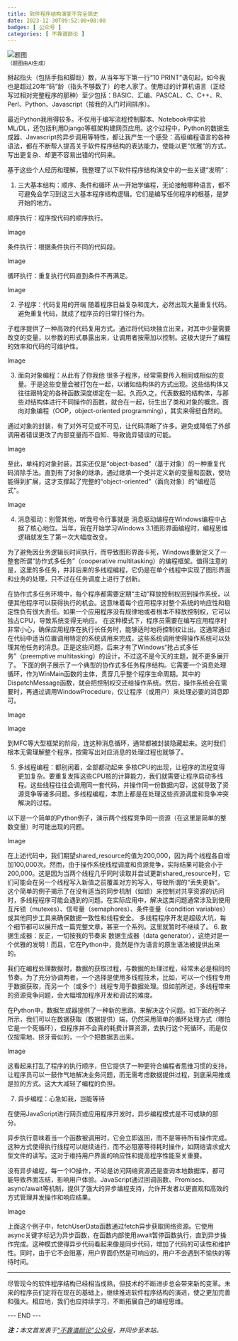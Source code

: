 ```yaml
---
title: 软件程序结构演变不完全简史
date: 2023-12-30T09:52:00+08:00
badges: [ 公众号 ]
categories: [ 不靠谱颜论 ]
---
```


<div class="p-3 text-center">
  <img class="img-fluid" src="/images/2023/1230/01.png" alt="题图" style="max-width:640px">
  <div><small>（题图由AI生成）</small></div>
</div>

掰起指头（包括手指和脚趾）数，从当年写下第一行“10 PRINT”语句起，如今我也是超过20年“码”龄（指头不够数了）的老人家了。使用过的计算机语言（正经写过相对完整程序的那种）至少包括：BASIC、汇编、PASCAL、C、C++、R、Perl、Python、Javascript（按我的入门时间排序）。

最近Python我用得较多。不仅用于编写流程控制脚本、Notebook中实验ML/DL，还包括利用Django等框架构建网页应用。这个过程中，Python的数据生成器、Javascript的异步调用等特性，都让我产生一个感受：高级编程语言的各种语法，都在不断帮人提高关于软件程序结构的表达能力，使能以更“优雅”的方式，写出更复杂、却更不容易出错的代码来。

基于这些个人经历和理解，我整理了以下软件程序结构演变中的一些关键“发明”：

1. 三大基本结构：顺序、条件和循环
从一开始学编程，无论接触哪种语言，都不可避免会学习到这三大基本程序结构逻辑。它们是编写任何程序的根基，是梦开始的地方。

顺序执行：程序按代码的顺序执行。

Image

条件执行：根据条件执行不同的代码段。

Image

循环执行：重复执行代码直到条件不再满足。

Image

2. 子程序：代码复用的开端
随着程序日益复杂和庞大，必然出现大量重复代码。避免重复代码，就成了程序员的日常打怪行为。

子程序提供了一种高效的代码复用方式。通过将代码块独立出来，对其中少量需要改变的变量，以参数的形式暴露出来，让调用者按需加以控制。这极大提升了编程的效率和代码的可维护性。

Image

3. 面向对象编程：从此有了你我他
很多子程序，经常需要传入相同或相似的变量。于是这些变量会被打包在一起，以诸如结构体的方式出现。这些结构体又往往跟特定的各种函数深度绑定在一起。久而久之，代表数据的结构体，与那些对结构体进行不同操作的函数，就合在一起，衍生出了类和对象的概念。面向对象编程（OOP，object-oriented programming），其实来得挺自然的。

通过对象的封装，有了对外可见或不可见，让代码清晰了许多。避免或降低了外部调用者错误更改了内部变量而不自知、导致诡异错误的可能。

Image

至此，单纯的对象封装，其实还仅是“object-based”（基于对象）的一种重复代码消除手法。直到有了对象的继承，通过继承一个类并定义新的变量和函数，使功能得到扩展，这才支撑起了完整的“object-oriented”（面向对象）的“编程范式”。

Image

4. 消息驱动：别管其他，听我号令行事就是
消息驱动编程在Windows编程中占据了核心地位。当年，我在开始学习Windows 3.1图形界面编程时，编程思维逻辑就发生了第一次大幅度改变。

为了避免因业务逻辑长时间执行，而导致图形界面卡死，Windows重新定义了一整套所谓“协作式多任务”（cooperative multitasking）的编程框架。值得注意的是，这里的多任务，并非后来的多线程编程，它仍是在单个线程中实现了图形界面和业务的处理，只不过在任务调度上进行了创新。

在协作式多任务环境中，每个程序都需要定期“主动”释放控制权回到操作系统，以便其他程序可以获得执行的机会。这意味着每个应用程序对整个系统的响应性和稳定性负有很大责任。如果一个应用程序没有规律地或者根本不释放控制权，它可以独占CPU，导致系统变得无响应。
在这种模式下，程序员需要在编写应用程序时非常小心，确保应用程序在执行长任务时，能够适时地将控制权让出。这通常通过在代码中适当位置调用特定的系统调用来完成，这些系统调用使得操作系统可以处理其他任务的消息。正是这些问题，后来才有了Windows“抢占式多任务”（preemptive multitasking）的设计，不过这不是今天的主题，就不更多展开了。
下面的例子展示了一个典型的协作式多任务程序结构。它需要一个消息处理循环，作为WinMain函数的主体，贯穿几乎整个程序生命周期。其中的DispatchMessage函数，就会把控制权交还给操作系统。然后，操作系统会在需要时，再通过调用WindowProcedure，仅让程序（或用户）来处理必要的消息即可。

Image

Image

到MFC等大型框架的阶段，连这种消息循环，通常都被封装隐藏起来。这时我们根本无需理解整个程序，按需写出对应消息的处理过程也就够了。

5. 多线程编程：都别闲着，全部都动起来
多核CPU的出现，让程序的流程变得更加复杂。要重复发挥这些CPU核的计算能力，我们就需要让程序启动多线程。这些线程往往会调用同一套代码，并操作同一份数据内容，这就导致了资源竞争等诸多问题。多线程编程，本质上都是在处理这些资源调度和竞争冲突解决的过程。

以下是一个简单的Python例子，演示两个线程竞争同一资源（在这里是简单的整数变量）时可能出现的问题。

Image

在上述代码中，我们期望shared_resource的值为200,000，因为两个线程各自增加100,000次。然而，由于操作系统线程调度和资源竞争，实际结果可能会小于200,000。这是因为当两个线程几乎同时读取并尝试更新shared_resource时，它们可能会在另一个线程写入新值之前覆盖对方的写入，导致所谓的“丢失更新”。
这个简单的例子揭示了在没有适当的同步机制（如锁）来控制对共享资源的访问时，多线程程序可能会遇到的问题。在实际应用中，解决这类问题通常涉及到使用互斥锁（mutexes）、信号量（semaphores）、条件变量（condition variables）或其他同步工具来确保数据一致性和线程安全。
多线程程序开发是超级大坑，每个细节都可以展开成一篇完整文章，甚至一个系列。这里就暂时不继续了。
6. 数据生成器：反正，一切按我的节奏来
数据生成器（data generator），这绝对是一个优雅的发明！而且，它在Python中，竟然是作为语言的原生语法被提供出来的。

我们在编程处理数据时，数据的获取过程，与数据的处理过程，经常未必是相同的节奏。为了充分协调两者，一个选择是使用多线程技术，比如，可以一个线程专用于数据获取，而另一个（或多个）线程专用于数据处理。但如前所述，多线程带来的资源竞争问题，会大幅增加程序开发和调试的难度。

在Python中，数据生成器提供了一种新的思路，来解决这个问题。如下面的例子所示，我们可以在数据获取（数据提供）端，仍然采用简单的循环处理方式（哪怕它是一个死循环），但程序并不会真的耗费计算资源，去执行这个死循环，而是仅仅按需地、挤牙膏似的，一个个把数据丢出来。

Image

这看起来打乱了程序的执行顺序，但它提供了一种更符合编程者思维习惯的支持，让程序员可以一鼓作气地解决业务问题，而无需考虑数据提供过程，到底采用推或是拉的方式。这大大减轻了编程的负担。

7. 异步编程：心急如我，岂能等待

在使用JavaScript进行网页或应用程序开发时，异步编程模式是不可或缺的部分。

异步执行意味着当一个函数被调用时，它会立即返回，而不是等待所有操作完成。这种方式使得执行线程可以继续进行，而不必阻塞等待耗时操作，如网络请求或大型文件的读写。这对于维持用户界面的响应性和提高程序性能至关重要。

没有异步编程，每一个IO操作，不论是访问网络资源还是查询本地数据库，都可能导致界面冻结，影响用户体验。JavaScript通过回调函数、Promises、async/await等机制，提供了强大的异步编程支持，允许开发者以更直观和高效的方式管理并发操作和响应结果。

Image

上面这个例子中，fetchUserData函数通过fetch异步获取网络资源。它使用async关键字标记为异步函数，在函数内部使用await暂停函数执行，直到异步操作完成。这种模式使得异步代码看起来像是同步代码，增加了代码的可读性和维护性。同时，由于它不会阻塞，用户界面仍然是可响应的，用户不会遇到不愉快的等待时间。

-----

尽管现今的软件程序结构已经相当成熟，但技术的不断进步总会带来新的变革。未来的程序员们定将在现在的基础上，继续推进软件程序结构的演进，使之更加完善和强大。相应地，我们也应持续学习，不断拓展自己的编程思维。

<div class="p-5 text-center">--- END ---</div>

<i><b>注：</b>本文首发表于[“不靠谱颜论”公众号](https://mp.weixin.qq.com/s/L2wkIkkVrp1DFcjleAdeZw)，并同步至本站。</i>
